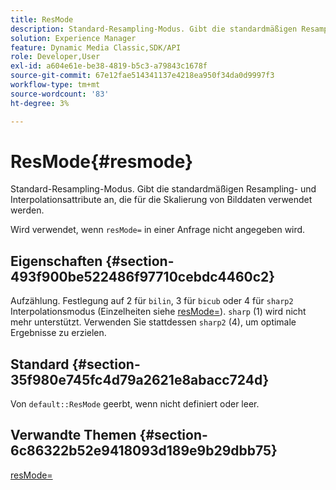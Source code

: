```yaml
---
title: ResMode
description: Standard-Resampling-Modus. Gibt die standardmäßigen Resampling- und Interpolationsattribute an, die für die Skalierung von Bilddaten verwendet werden.
solution: Experience Manager
feature: Dynamic Media Classic,SDK/API
role: Developer,User
exl-id: a604e61e-be38-4819-b5c3-a79843c1678f
source-git-commit: 67e12fae514341137e4218ea950f34da0d9997f3
workflow-type: tm+mt
source-wordcount: '83'
ht-degree: 3%

---
```


# ResMode{#resmode}

Standard-Resampling-Modus. Gibt die standardmäßigen Resampling- und Interpolationsattribute an, die für die Skalierung von Bilddaten verwendet werden.

Wird verwendet, wenn `resMode=` in einer Anfrage nicht angegeben wird.

## Eigenschaften {#section-493f900be522486f97710cebdc4460c2}

Aufzählung. Festlegung auf 2 für `bilin`, 3 für `bicub` oder 4 für `sharp2` Interpolationsmodus (Einzelheiten siehe [resMode=](/help/aem-is-ir-api/is-api/http-ref/image-serving-api-ref/c-http-protocol-reference/c-command-reference/r-is-http-resmode.md)). `sharp` (1) wird nicht mehr unterstützt. Verwenden Sie stattdessen `sharp2` (4), um optimale Ergebnisse zu erzielen.

## Standard {#section-35f980e745fc4d79a2621e8abacc724d}

Von `default::ResMode` geerbt, wenn nicht definiert oder leer.

## Verwandte Themen {#section-6c86322b52e9418093d189e9b29dbb75}

[resMode=](../../../../../is-api/image-catalog/image-serving-api-ref/c-image-catalog-reference/c-attributes-reference/r-is-cat-resmode.md#reference-609095ef568743a086f28d87c54dafa2)
